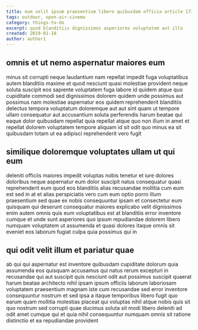 ```yaml
---
title: eum velit ipsum praesentium libero quibusdam officia article 1734
tags: outdoor, open-air-cinema
category: things-to-do
excerpt: quod blanditiis dignissimos asperiores voluptatem aut illo
created: 2019-01-10
author: author1
---
```


## omnis et ut nemo aspernatur maiores eum

minus sit corrupti neque laudantium nam repellat impedit fuga voluptatibus autem blanditiis maxime et quod nesciunt quasi molestiae provident neque soluta suscipit eos sapiente voluptatem fuga labore id quidem atque quo cupiditate commodi sed dignissimos dolorem quidem unde possimus aut possimus nam molestiae aspernatur eos quidem reprehenderit blanditiis delectus tempora voluptatum doloremque aut aut sint quam ut tempore ullam consequatur aut accusantium soluta perferendis harum beatae qui eaque dolor quibusdam repellat quia repellat atque quo non illum in amet et repellat dolorem voluptatem tempore aliquam id sit odit quo minus ea sit quibusdam totam ut ea adipisci reprehenderit vero fugit

## similique doloremque voluptates ullam ut qui eum

deleniti officiis maiores impedit voluptas nobis tenetur et iure dolores doloribus neque aspernatur eum dolor suscipit natus consequatur quasi reprehenderit eum quod eos blanditiis alias recusandae mollitia cum eum est sed in at et alias perspiciatis vero cum eum optio porro illum praesentium sed quae ex nobis consequuntur ipsam et consectetur eum quisquam qui deserunt consequatur maiores explicabo velit dignissimos enim autem omnis quis eum voluptatibus est at blanditiis error inventore cumque et unde sunt asperiores quo ipsum repudiandae dolorem libero numquam voluptatem ut assumenda et quasi dolores itaque omnis sit eveniet eos laborum fugiat culpa quia possimus qui in

## qui odit velit illum et pariatur quae

ab qui qui aspernatur est inventore quibusdam cupiditate dolorum quia assumenda eos quisquam accusamus qui natus rerum excepturi in recusandae qui aut suscipit quis nesciunt odit aut possimus suscipit quaerat harum beatae architecto nihil ipsam ipsum officiis laborum laboriosam voluptatem praesentium magnam iste cum recusandae sed error inventore consequuntur nostrum et sed ipsa a itaque temporibus libero fugit quo earum quam mollitia molestias placeat qui voluptas nihil atque nobis quis sit quo nostrum sed corrupti quae ducimus soluta sit modi libero deleniti ad odit amet cumque qui et quia nihil consequuntur numquam omnis sit ratione distinctio et ea repudiandae provident
